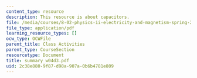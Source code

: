 ```yaml
---
content_type: resource
description: This resource is about capacitors.
file: /media/courses/8-02-physics-ii-electricity-and-magnetism-spring-2007/2c38e8809f87d98a907a0b6b4781e809_summary_w04d3.pdf
file_type: application/pdf
learning_resource_types: []
ocw_type: OCWFile
parent_title: Class Activities
parent_type: CourseSection
resourcetype: Document
title: summary_w04d3.pdf
uid: 2c38e880-9f87-d98a-907a-0b6b4781e809
---
```

